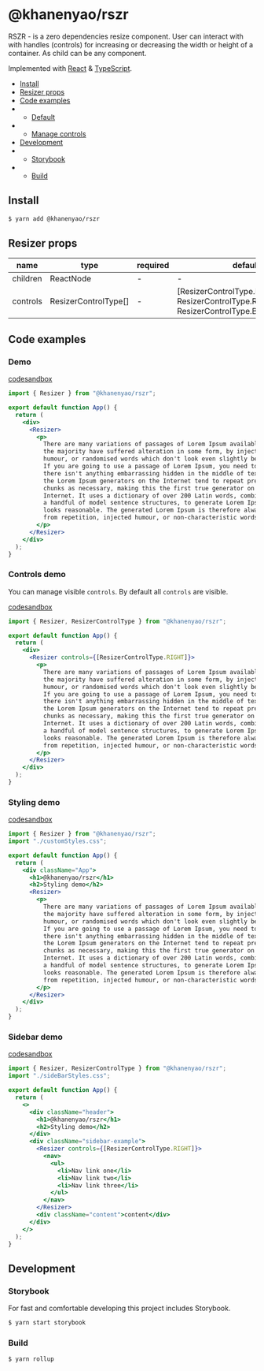 # @khanenyao/rszr

RSZR - is a zero dependencies resize component. User can interact with with handles (controls) for increasing or decreasing the width or height of a container. As child can be any component.

Implemented with [React](https://reactjs.org) & [TypeScript](https://www.typescriptlang.org).

- [Install](#install)
- [Resizer props](#resizer-props)
- [Code examples](#code-examples)
- - [Default](#default)
- - [Manage controls](#manage-controls)
- [Development](#development)
- - [Storybook](#storybook)
- - [Build](#build)

## Install

```bash
$ yarn add @khanenyao/rszr
```

## Resizer props

| name     | type                 | required | default                                                                                |
| -------- | -------------------- | -------- | -------------------------------------------------------------------------------------- |
| children | ReactNode            | -        | -                                                                                      |
| controls | ResizerControlType[] | -        | [ResizerControlType.RIGHT, ResizerControlType.RIGHT_BOTTOM, ResizerControlType.BOTTOM] |

## Code examples

### Demo

[codesandbox](https://codesandbox.io/s/khanenyao-rszr-demo-goq46u)

```jsx
import { Resizer } from "@khanenyao/rszr";

export default function App() {
  return (
    <div>
      <Resizer>
        <p>
          There are many variations of passages of Lorem Ipsum available, but
          the majority have suffered alteration in some form, by injected
          humour, or randomised words which don't look even slightly believable.
          If you are going to use a passage of Lorem Ipsum, you need to be sure
          there isn't anything embarrassing hidden in the middle of text. All
          the Lorem Ipsum generators on the Internet tend to repeat predefined
          chunks as necessary, making this the first true generator on the
          Internet. It uses a dictionary of over 200 Latin words, combined with
          a handful of model sentence structures, to generate Lorem Ipsum which
          looks reasonable. The generated Lorem Ipsum is therefore always free
          from repetition, injected humour, or non-characteristic words etc.
        </p>
      </Resizer>
    </div>
  );
}
```

### Controls demo

You can manage visible `controls`. By default all `controls` are visible.

[codesandbox](https://codesandbox.io/s/khanenyao-rszr-controls-8qudl7)

```jsx
import { Resizer, ResizerControlType } from "@khanenyao/rszr";

export default function App() {
  return (
    <div>
      <Resizer controls={[ResizerControlType.RIGHT]}>
        <p>
          There are many variations of passages of Lorem Ipsum available, but
          the majority have suffered alteration in some form, by injected
          humour, or randomised words which don't look even slightly believable.
          If you are going to use a passage of Lorem Ipsum, you need to be sure
          there isn't anything embarrassing hidden in the middle of text. All
          the Lorem Ipsum generators on the Internet tend to repeat predefined
          chunks as necessary, making this the first true generator on the
          Internet. It uses a dictionary of over 200 Latin words, combined with
          a handful of model sentence structures, to generate Lorem Ipsum which
          looks reasonable. The generated Lorem Ipsum is therefore always free
          from repetition, injected humour, or non-characteristic words etc.
        </p>
      </Resizer>
    </div>
  );
}
```

### Styling demo

[codesandbox](https://codesandbox.io/s/khanenyao-rszr-styling-demo-pjxzyr)

```jsx
import { Resizer } from "@khanenyao/rszr";
import "./customStyles.css";

export default function App() {
  return (
    <div className="App">
      <h1>@khanenyao/rszr</h1>
      <h2>Styling demo</h2>
      <Resizer>
        <p>
          There are many variations of passages of Lorem Ipsum available, but
          the majority have suffered alteration in some form, by injected
          humour, or randomised words which don't look even slightly believable.
          If you are going to use a passage of Lorem Ipsum, you need to be sure
          there isn't anything embarrassing hidden in the middle of text. All
          the Lorem Ipsum generators on the Internet tend to repeat predefined
          chunks as necessary, making this the first true generator on the
          Internet. It uses a dictionary of over 200 Latin words, combined with
          a handful of model sentence structures, to generate Lorem Ipsum which
          looks reasonable. The generated Lorem Ipsum is therefore always free
          from repetition, injected humour, or non-characteristic words etc.
        </p>
      </Resizer>
    </div>
  );
}
```

### Sidebar demo

[codesandbox](https://codesandbox.io/s/khanenyao-rszr-sidebar-demo-onjgp7)

```jsx
import { Resizer, ResizerControlType } from "@khanenyao/rszr";
import "./sideBarStyles.css";

export default function App() {
  return (
    <>
      <div className="header">
        <h1>@khanenyao/rszr</h1>
        <h2>Styling demo</h2>
      </div>
      <div className="sidebar-example">
        <Resizer controls={[ResizerControlType.RIGHT]}>
          <nav>
            <ul>
              <li>Nav link one</li>
              <li>Nav link two</li>
              <li>Nav link three</li>
            </ul>
          </nav>
        </Resizer>
        <div className="content">content</div>
      </div>
    </>
  );
}
```

## Development

### Storybook

For fast and comfortable developing this project includes Storybook.

```bash
$ yarn start storybook
```

### Build

```bash
$ yarn rollup
```
